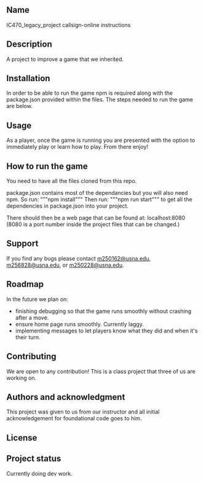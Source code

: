 ## Name
IC470_legacy_project callsign-online instructions 

## Description
A project to improve a game that we inherited.

## Installation
In order to be able to run the game npm is required along with the package.json provided within the files. The steps needed to run the game are below. 

## Usage
As a player, once the game is running you are presented with the option to immediately play or learn how to play. From there enjoy! 

## How to run the game

You need to have all the files cloned from this repo. 

package.json contains most of the dependancies but you will also need npm. 
So run: 
"""npm install"""
Then run:
"""npm run start"""
to get all the dependencies in package.json into your project.

There should then be a web page that can be found at:
localhost:8080
(8080 is a port number inside the project files that can be changed.)

## Support
If you find any bugs please contact m250162@usna.edu, m256828@usna.edu, or m250228@usna.edu. 

## Roadmap
In the future we plan on: 
- finishing debugging so that the game runs smoothly without crashing after a move.
- ensure home page runs smoothly. Currently laggy. 
- implementing messages to let players know what they did and when it's their turn. 

## Contributing
We are open to any contribution! This is a class project that three of us are working on. 

## Authors and acknowledgment
This project was given to us from our instructor and all initial acknowledgement for foundational code goes to him. 

## License

## Project status
Currently doing dev work. 